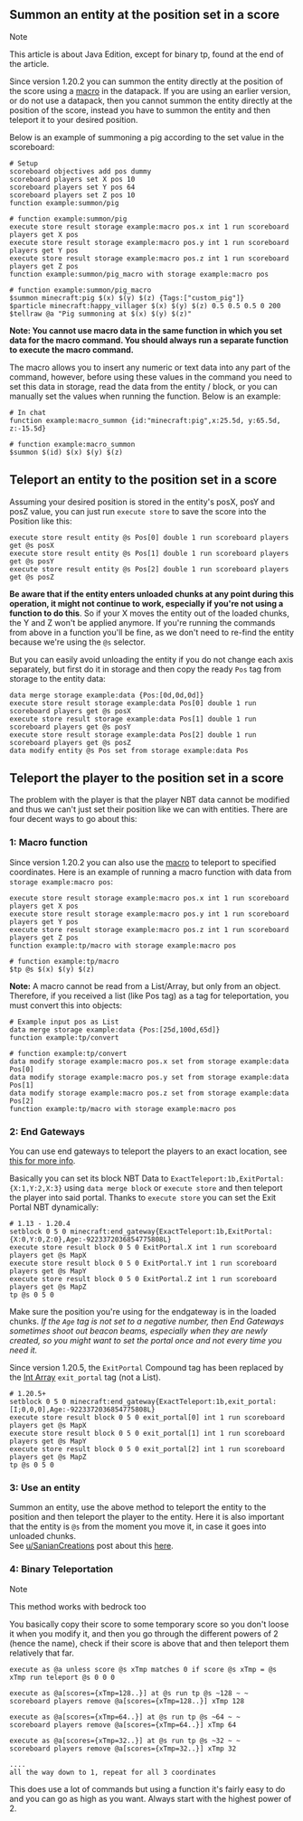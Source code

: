 ## Summon an entity at the position set in a score

> [!NOTE]
> This article is about Java Edition, except for binary tp, found at the end of the article.

Since version 1.20.2 you can summon the entity directly at the position of the score using a [macro](https://minecraft.wiki/w/Function_(Java_Edition)#Macros) in the datapack. If you are using an earlier version, or do not use a datapack, then you cannot summon the entity directly at the position of the score, instead you have to summon the entity and then teleport it to your desired position.

Below is an example of summoning a pig according to the set value in the scoreboard:

    # Setup
    scoreboard objectives add pos dummy
    scoreboard players set X pos 10
    scoreboard players set Y pos 64
    scoreboard players set Z pos 10
    function example:summon/pig
    
    # function example:summon/pig
    execute store result storage example:macro pos.x int 1 run scoreboard players get X pos
    execute store result storage example:macro pos.y int 1 run scoreboard players get Y pos
    execute store result storage example:macro pos.z int 1 run scoreboard players get Z pos
    function example:summon/pig_macro with storage example:macro pos
    
    # function example:summon/pig_macro
    $summon minecraft:pig $(x) $(y) $(z) {Tags:["custom_pig"]}
    $particle minecraft:happy_villager $(x) $(y) $(z) 0.5 0.5 0.5 0 200
    $tellraw @a "Pig summoning at $(x) $(y) $(z)"

**Note: You cannot use macro data in the same function in which you set data for the macro command. You should always run a separate function to execute the macro command.**

The macro allows you to insert any numeric or text data into any part of the command, however, before using these values in the command you need to set this data in storage, read the data from the entity / block, or you can manually set the values when running the function. Below is an example:

    # In chat
    function example:macro_summon {id:"minecraft:pig",x:25.5d, y:65.5d, z:-15.5d}

    # function example:macro_summon
    $summon $(id) $(x) $(y) $(z)

## Teleport an entity to the position set in a score

Assuming your desired position is stored in the entity's posX, posY and posZ value, you can just run `execute store` to save the score into the Position like this:

    execute store result entity @s Pos[0] double 1 run scoreboard players get @s posX
    execute store result entity @s Pos[1] double 1 run scoreboard players get @s posY
    execute store result entity @s Pos[2] double 1 run scoreboard players get @s posZ

**Be aware that if the entity enters unloaded chunks at any point during this operation, it might not continue to work, especially if you're not using a function to do this**. So if your X moves the entity out of the loaded chunks, the Y and Z won't be applied anymore. If you're running the commands from above in a function you'll be fine, as we don't need to re-find the entity because we're using the `@s` selector.

But you can easily avoid unloading the entity if you do not change each axis separately, but first do it in storage and then copy the ready `Pos` tag from storage to the entity data:

    data merge storage example:data {Pos:[0d,0d,0d]}
    execute store result storage example:data Pos[0] double 1 run scoreboard players get @s posX
    execute store result storage example:data Pos[1] double 1 run scoreboard players get @s posY
    execute store result storage example:data Pos[2] double 1 run scoreboard players get @s posZ
    data modify entity @s Pos set from storage example:data Pos

## Teleport the player to the position set in a score

The problem with the player is that the player NBT data cannot be modified and thus we can't just set their position like we can with entities. There are four decent ways to go about this:

### 1: Macro function

Since version 1.20.2 you can also use the [macro](https://minecraft.wiki/w/Function_(Java_Edition)#Macros) to teleport to specified coordinates. Here is an example of running a macro function with data from `storage example:macro pos`:

    execute store result storage example:macro pos.x int 1 run scoreboard players get X pos
    execute store result storage example:macro pos.y int 1 run scoreboard players get Y pos
    execute store result storage example:macro pos.z int 1 run scoreboard players get Z pos
    function example:tp/macro with storage example:macro pos
    
    # function example:tp/macro
    $tp @s $(x) $(y) $(z)

**Note:** A macro cannot be read from a List/Array, but only from an object. Therefore, if you received a list (like Pos tag) as a tag for teleportation, you must convert this into objects:

    # Example input pos as List
    data merge storage example:data {Pos:[25d,100d,65d]}
    function example:tp/convert
    
    # function example:tp/convert
    data modify storage example:macro pos.x set from storage example:data Pos[0]
    data modify storage example:macro pos.y set from storage example:data Pos[1]
    data modify storage example:macro pos.z set from storage example:data Pos[2]
    function example:tp/macro with storage example:macro pos

### 2: End Gateways

You can use end gateways to teleport the players to an exact location, see [this for more info](https://minecraft.wiki/End_Gateway_(block)#Data_values).  

Basically you can set its block NBT Data to `ExactTeleport:1b,ExitPortal:{X:1,Y:2,X:3}` using `data merge block` or `execute store` and then teleport the player into said portal. Thanks to `execute store` you can set the Exit Portal NBT dynamically:

    # 1.13 - 1.20.4
    setblock 0 5 0 minecraft:end_gateway{ExactTeleport:1b,ExitPortal:{X:0,Y:0,Z:0},Age:-9223372036854775808L}
    execute store result block 0 5 0 ExitPortal.X int 1 run scoreboard players get @s MapX
    execute store result block 0 5 0 ExitPortal.Y int 1 run scoreboard players get @s MapY
    execute store result block 0 5 0 ExitPortal.Z int 1 run scoreboard players get @s MapZ
    tp @s 0 5 0

Make sure the position you're using for the endgateway is in the loaded chunks. _If the `Age` tag is not set to a negative number, then End Gateways sometimes shoot out beacon beams, especially when they are newly created, so you might want to set the portal once and not every time you need it._

Since version 1.20.5, the `ExitPortal` Compound tag has been replaced by the [Int Array](https://minecraft.wiki/w/NBT_format#Data_types) `exit_portal` tag (not a List).

    # 1.20.5+
    setblock 0 5 0 minecraft:end_gateway{ExactTeleport:1b,exit_portal:[I;0,0,0],Age:-9223372036854775808L}
    execute store result block 0 5 0 exit_portal[0] int 1 run scoreboard players get @s MapX
    execute store result block 0 5 0 exit_portal[1] int 1 run scoreboard players get @s MapY
    execute store result block 0 5 0 exit_portal[2] int 1 run scoreboard players get @s MapZ
    tp @s 0 5 0

### 3: Use an entity

Summon an entity, use the above method to teleport the entity to the position and then teleport the player to the entity. Here it is also important that the entity is `@s` from the moment you move it, in case it goes into unloaded chunks.  
See [u/SanianCreations](https://www.reddit.com/u/SanianCreations) post about this [here](https://www.reddit.com/r/MinecraftCommands/comments/fd1lds/new_method_to_tp_to_scoreboard_values).

### 4: Binary Teleportation

> [!NOTE]
> This method works with bedrock too

You basically copy their score to some temporary score so you don't loose it when you modify it, and then you go through the different powers of 2 (hence the name), check if their score is above that and then teleport them relatively that far.

    execute as @a unless score @s xTmp matches 0 if score @s xTmp = @s xTmp run teleport @s 0 0 0
    
    execute as @a[scores={xTmp=128..}] at @s run tp @s ~128 ~ ~
    scoreboard players remove @a[scores={xTmp=128..}] xTmp 128
    
    execute as @a[scores={xTmp=64..}] at @s run tp @s ~64 ~ ~
    scoreboard players remove @a[scores={xTmp=64..}] xTmp 64
    
    execute as @a[scores={xTmp=32..}] at @s run tp @s ~32 ~ ~
    scoreboard players remove @a[scores={xTmp=32..}] xTmp 32
    
    ....
    all the way down to 1, repeat for all 3 coordinates

This does use a lot of commands but using a function it's fairly easy to do and you can go as high as you want. Always start with the highest power of 2.
